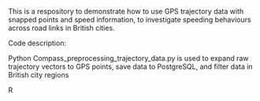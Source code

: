 This is a respository to demonstrate how to use GPS trajectory data with snapped points and speed information, to investigate speeding behaviours across road links in British cities.

Code description:

Python
Compass_preprocessing_trajectory_data.py is used to expand raw trajectory vectors to GPS points, save data to PostgreSQL, and filter data in British city regions


R
